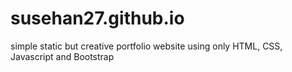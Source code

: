 # susehan27.github.io

simple static but creative portfolio website using only HTML, CSS, Javascript and Bootstrap
